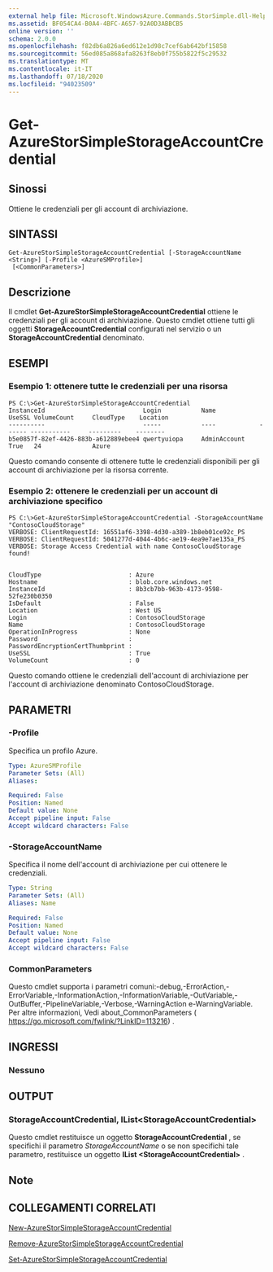 ```yaml
---
external help file: Microsoft.WindowsAzure.Commands.StorSimple.dll-Help.xml
ms.assetid: BF054CA4-B0A4-4BFC-A657-92A0D3ABBCB5
online version: ''
schema: 2.0.0
ms.openlocfilehash: f82db6a826a6ed612e1d98c7cef6ab642bf15858
ms.sourcegitcommit: 56ed085a868afa8263f8eb0f755b5822f5c29532
ms.translationtype: MT
ms.contentlocale: it-IT
ms.lasthandoff: 07/18/2020
ms.locfileid: "94023509"
---
```

# Get-AzureStorSimpleStorageAccountCredential

## Sinossi
Ottiene le credenziali per gli account di archiviazione.

## SINTASSI

```
Get-AzureStorSimpleStorageAccountCredential [-StorageAccountName <String>] [-Profile <AzureSMProfile>]
 [<CommonParameters>]
```

## Descrizione
Il cmdlet **Get-AzureStorSimpleStorageAccountCredential** ottiene le credenziali per gli account di archiviazione.
Questo cmdlet ottiene tutti gli oggetti **StorageAccountCredential** configurati nel servizio o un **StorageAccountCredential** denominato.

## ESEMPI

### Esempio 1: ottenere tutte le credenziali per una risorsa
```
PS C:\>Get-AzureStorSimpleStorageAccountCredential
InstanceId                           Login           Name            UseSSL VolumeCount     CloudType    Location
----------                           -----           ----            ------ -----------     ---------    --------
b5e0857f-82ef-4426-883b-a612889ebee4 qwertyuiopa     AdminAccount    True   24              Azure
```

Questo comando consente di ottenere tutte le credenziali disponibili per gli account di archiviazione per la risorsa corrente.

### Esempio 2: ottenere le credenziali per un account di archiviazione specifico
```
PS C:\>Get-AzureStorSimpleStorageAccountCredential -StorageAccountName "ContosoCloudStorage"
VERBOSE: ClientRequestId: 16551af6-3398-4d30-a389-1b8eb01ce92c_PS
VERBOSE: ClientRequestId: 5041277d-4044-4b6c-ae19-4ea9e7ae135a_PS
VERBOSE: Storage Access Credential with name ContosoCloudStorage found! 


CloudType                        : Azure
Hostname                         : blob.core.windows.net
InstanceId                       : 8b3cb7bb-963b-4173-9598-52fe230b0350
IsDefault                        : False
Location                         : West US
Login                            : ContosoCloudStorage
Name                             : ContosoCloudStorage
OperationInProgress              : None
Password                         : 
PasswordEncryptionCertThumbprint : 
UseSSL                           : True
VolumeCount                      : 0
```

Questo comando ottiene le credenziali dell'account di archiviazione per l'account di archiviazione denominato ContosoCloudStorage.

## PARAMETRI

### -Profile
Specifica un profilo Azure.

```yaml
Type: AzureSMProfile
Parameter Sets: (All)
Aliases: 

Required: False
Position: Named
Default value: None
Accept pipeline input: False
Accept wildcard characters: False
```

### -StorageAccountName
Specifica il nome dell'account di archiviazione per cui ottenere le credenziali.

```yaml
Type: String
Parameter Sets: (All)
Aliases: Name

Required: False
Position: Named
Default value: None
Accept pipeline input: False
Accept wildcard characters: False
```

### CommonParameters
Questo cmdlet supporta i parametri comuni:-debug,-ErrorAction,-ErrorVariable,-InformationAction,-InformationVariable,-OutVariable,-OutBuffer,-PipelineVariable,-Verbose,-WarningAction e-WarningVariable. Per altre informazioni, Vedi about_CommonParameters ( https://go.microsoft.com/fwlink/?LinkID=113216) .

## INGRESSI

### Nessuno

## OUTPUT

### StorageAccountCredential, IList\<StorageAccountCredential\>
Questo cmdlet restituisce un oggetto **StorageAccountCredential** , se specifichi il parametro *StorageAccountName* o se non specifichi tale parametro, restituisce un oggetto **IList \<StorageAccountCredential\>** .

## Note

## COLLEGAMENTI CORRELATI

[New-AzureStorSimpleStorageAccountCredential](./New-AzureStorSimpleStorageAccountCredential.md)

[Remove-AzureStorSimpleStorageAccountCredential](./Remove-AzureStorSimpleStorageAccountCredential.md)

[Set-AzureStorSimpleStorageAccountCredential](./Set-AzureStorSimpleStorageAccountCredential.md)


